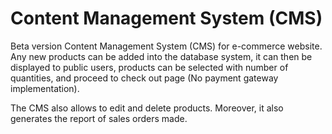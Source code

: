 # Content Management System (CMS)

Beta version Content Management System (CMS) for e-commerce website. Any new products can be added into the database system, it can then be displayed to public users, products can be selected with number of quantities, and proceed to check out page (No payment gateway implementation).

The CMS also allows to edit and delete products. Moreover, it also generates the report of sales orders made. 
